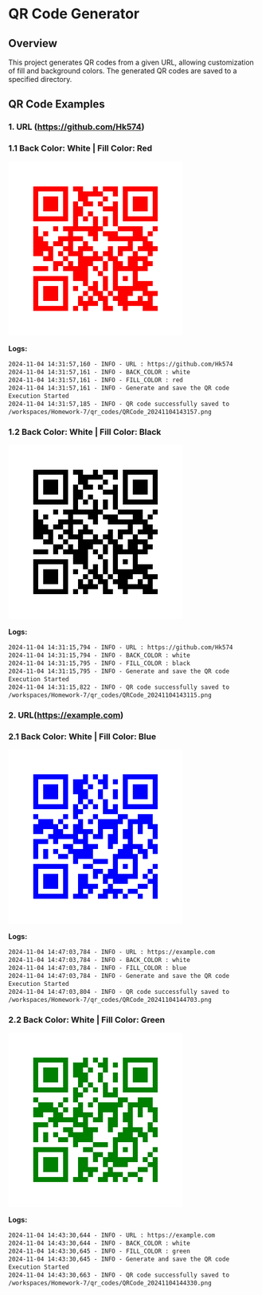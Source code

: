 # QR Code Generator

## Overview
This project generates QR codes from a given URL, allowing customization of fill and background colors. The generated QR codes are saved to a specified directory.

## QR Code Examples

### 1. URL (https://github.com/Hk574)
### 1.1 Back Color: White | Fill Color: Red  
![Red QR Code](qr_codes/QRCode_20241104143157.png)

**Logs:**
```
2024-11-04 14:31:57,160 - INFO - URL : https://github.com/Hk574
2024-11-04 14:31:57,161 - INFO - BACK_COLOR : white
2024-11-04 14:31:57,161 - INFO - FILL_COLOR : red
2024-11-04 14:31:57,161 - INFO - Generate and save the QR code Execution Started
2024-11-04 14:31:57,185 - INFO - QR code successfully saved to /workspaces/Homework-7/qr_codes/QRCode_20241104143157.png
```

### 1.2 Back Color: White | Fill Color: Black  
![Black QR Code](qr_codes/QRCode_20241104143115.png)

**Logs:**
```
2024-11-04 14:31:15,794 - INFO - URL : https://github.com/Hk574
2024-11-04 14:31:15,794 - INFO - BACK_COLOR : white
2024-11-04 14:31:15,795 - INFO - FILL_COLOR : black
2024-11-04 14:31:15,795 - INFO - Generate and save the QR code Execution Started
2024-11-04 14:31:15,822 - INFO - QR code successfully saved to /workspaces/Homework-7/qr_codes/QRCode_20241104143115.png
```

### 2. URL(https://example.com)

### 2.1 Back Color: White | Fill Color: Blue  
![Black QR Code](qr_codes/QRCode_20241104144703.png)

**Logs:**
```
2024-11-04 14:47:03,784 - INFO - URL : https://example.com
2024-11-04 14:47:03,784 - INFO - BACK_COLOR : white
2024-11-04 14:47:03,784 - INFO - FILL_COLOR : blue
2024-11-04 14:47:03,784 - INFO - Generate and save the QR code Execution Started
2024-11-04 14:47:03,804 - INFO - QR code successfully saved to /workspaces/Homework-7/qr_codes/QRCode_20241104144703.png
```

### 2.2 Back Color: White | Fill Color: Green  
![Black QR Code](qr_codes/QRCode_20241104144330.png)

**Logs:**
```
2024-11-04 14:43:30,644 - INFO - URL : https://example.com
2024-11-04 14:43:30,644 - INFO - BACK_COLOR : white
2024-11-04 14:43:30,645 - INFO - FILL_COLOR : green
2024-11-04 14:43:30,645 - INFO - Generate and save the QR code Execution Started
2024-11-04 14:43:30,663 - INFO - QR code successfully saved to /workspaces/Homework-7/qr_codes/QRCode_20241104144330.png
```
